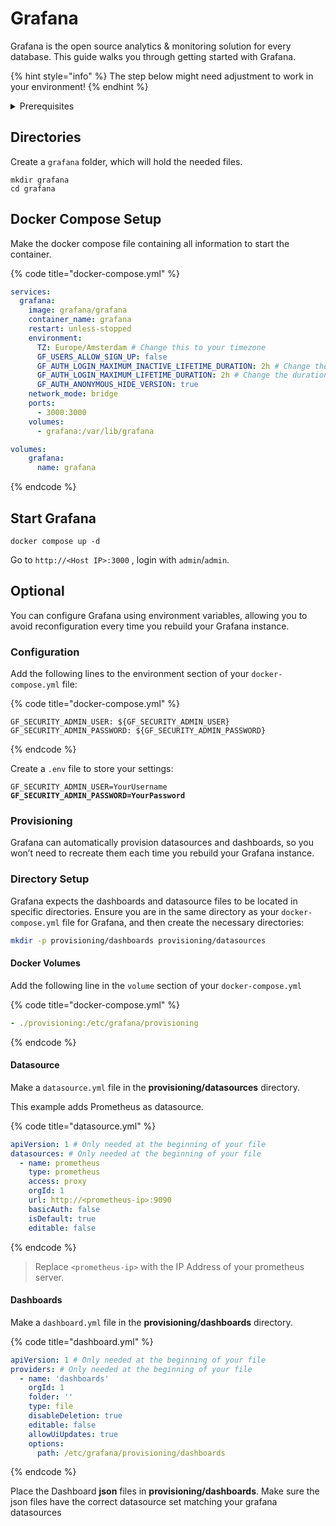 # Grafana

Grafana is the open source analytics & monitoring solution for every database. This guide walks you through getting started with Grafana.

{% hint style="info" %}
The step below might need adjustment to work in your environment!
{% endhint %}

<details>

<summary>Prerequisites</summary>

* Docker installed on your server

</details>

## Directories

Create a `grafana` folder, which will hold the needed files.

```shell
mkdir grafana
cd grafana
```

## Docker Compose Setup

Make the docker compose file containing all information to start the container.

{% code title="docker-compose.yml" %}
```yaml
services:
  grafana:
    image: grafana/grafana
    container_name: grafana
    restart: unless-stopped
    environment:
      TZ: Europe/Amsterdam # Change this to your timezone
      GF_USERS_ALLOW_SIGN_UP: false
      GF_AUTH_LOGIN_MAXIMUM_INACTIVE_LIFETIME_DURATION: 2h # Change the duration to your liking
      GF_AUTH_LOGIN_MAXIMUM_LIFETIME_DURATION: 2h # Change the duration to your liking
      GF_AUTH_ANONYMOUS_HIDE_VERSION: true
    network_mode: bridge
    ports:
      - 3000:3000
    volumes:
      - grafana:/var/lib/grafana

volumes:
    grafana:
      name: grafana

```
{% endcode %}

## Start Grafana

```shellell
docker compose up -d
```

Go to `http://<Host IP>:3000` , login with `admin`/`admin`.

## Optional

You can configure Grafana using environment variables, allowing you to avoid reconfiguration every time you rebuild your Grafana instance.

### Configuration

Add the following lines to the environment section of your `docker-compose.yml` file:

{% code title="docker-compose.yml" %}
```
GF_SECURITY_ADMIN_USER: ${GF_SECURITY_ADMIN_USER}
GF_SECURITY_ADMIN_PASSWORD: ${GF_SECURITY_ADMIN_PASSWORD}
```
{% endcode %}

Create a `.env` file to store your settings:

<pre class="language-bash" data-title=".env"><code class="lang-bash">GF_SECURITY_ADMIN_USER=YourUsername
<strong>GF_SECURITY_ADMIN_PASSWORD=YourPassword
</strong></code></pre>

### Provisioning

Grafana can automatically provision datasources and dashboards, so you won’t need to recreate them each time you rebuild your Grafana instance.

### Directory Setup

Grafana expects the dashboards and datasource files to be located in specific directories. Ensure you are in the same directory as your `docker-compose.yml` file for Grafana, and then create the necessary directories:

```bash
mkdir -p provisioning/dashboards provisioning/datasources
```

#### Docker Volumes

Add the following line in the `volume` section of your `docker-compose.yml`

{% code title="docker-compose.yml" %}
```yaml
- ./provisioning:/etc/grafana/provisioning
```
{% endcode %}

#### Datasource

Make a `datasource.yml` file in the **provisioning/datasources** directory.

This example adds Prometheus as datasource.

{% code title="datasource.yml" %}
```yaml
apiVersion: 1 # Only needed at the beginning of your file
datasources: # Only needed at the beginning of your file
  - name: prometheus
    type: prometheus
    access: proxy
    orgId: 1
    url: http://<prometheus-ip>:9090
    basicAuth: false
    isDefault: true
    editable: false
```
{% endcode %}

> Replace `<prometheus-ip>` with the IP Address of your prometheus server.

#### Dashboards

Make a `dashboard.yml` file in the **provisioning/dashboards** directory.

{% code title="dashboard.yml" %}
```yaml
apiVersion: 1 # Only needed at the beginning of your file
providers: # Only needed at the beginning of your file
  - name: 'dashboards'
    orgId: 1
    folder: ''
    type: file
    disableDeletion: true
    editable: false
    allowUiUpdates: true
    options:
      path: /etc/grafana/provisioning/dashboards
```
{% endcode %}

Place the Dashboard **json** files in **provisioning/dashboards**.
Make sure the json files have the correct datasource set matching your grafana datasources